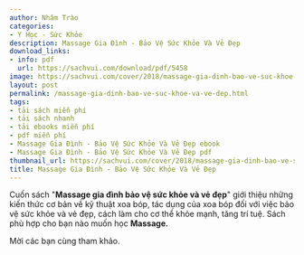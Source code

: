 ```yaml
---
author: Nhâm Trào
categories:
- Y Học - Sức Khỏe
description: Massage Gia Đình - Bảo Vệ Sức Khỏe Và Vẻ Đẹp
download_links:
- info: pdf
  url: https://sachvui.com/download/pdf/5458
image: https://sachvui.com/cover/2018/massage-gia-dinh-bao-ve-suc-khoe-va-ve-dep.jpg
layout: post
permalink: /massage-gia-dinh-bao-ve-suc-khoe-va-ve-dep.html
tags:
- tải sách miễn phí
- tải sách nhanh
- tải ebooks miễn phí
- pdf miễn phí
- Massage Gia Đình - Bảo Vệ Sức Khỏe Và Vẻ Đẹp ebook
- Massage Gia Đình - Bảo Vệ Sức Khỏe Và Vẻ Đẹp pdf
thumbnail_url: https://sachvui.com/cover/2018/massage-gia-dinh-bao-ve-suc-khoe-va-ve-dep.jpg
title: Massage Gia Đình - Bảo Vệ Sức Khỏe Và Vẻ Đẹp
---
```


 <div class="item-desc text-justify"> <p>Cuốn sách "<strong>Massage gia đình bảo vệ sức khỏe và vẻ đẹp</strong>" giới thiệu những kiến thức cơ bản về kỹ thuật xoa bóp, tác dụng của xoa bóp đối với việc bảo vệ sức khỏe và vẻ đẹp, cách làm cho cơ thể khỏe mạnh, tăng trí tuệ. Sách phù hợp cho bạn nào muốn học <strong>Massage.</strong></p><p>Mời các bạn cùng tham khảo.</p> </div>